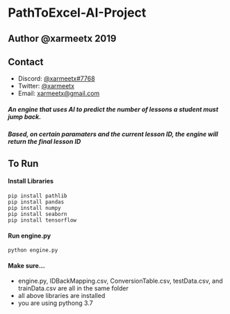 # PathToExcel-AI-Project
## Author @xarmeetx 2019
## Contact
- Discord: [@xarmeetx#7768](https://discord.gg)
- Twitter: [@xarmeetx](https://twitter.com/xarmeetx)
- Email: xarmeetx@gmail.com

##### An engine that uses AI to predict the number of lessons a student must jump back. 
##### Based, on certain paramaters and the current lesson ID, the engine will return the final lesson ID


## To Run
#### Install Libraries
```
pip install pathlib
pip install pandas
pip install numpy
pip install seaborn
pip install tensorflow
```

#### Run engine.py
```
python engine.py
```

#### Make sure...
- engine.py, IDBackMapping.csv, ConversionTable.csv, testData.csv, and trainData.csv are all in the same folder
- all above libraries are installed
- you are using pythong 3.7
 
